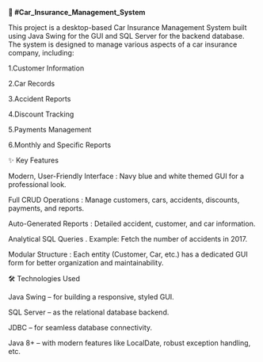 **🚗 #Car_Insurance_Management_System**

This project is a desktop-based Car Insurance Management System built using Java Swing for the GUI and SQL Server for the backend database. The system is designed to manage various aspects of a car insurance company, including:

1.Customer Information

2.Car Records

3.Accident Reports

4.Discount Tracking

5.Payments Management

6.Monthly and Specific Reports



✨ Key Features

Modern, User-Friendly Interface : Navy blue and white themed GUI for a professional look.

Full CRUD Operations : Manage customers, cars, accidents, discounts, payments, and reports.

Auto-Generated Reports : Detailed accident, customer, and car information.

Analytical SQL Queries . Example: Fetch the number of accidents in 2017.

Modular Structure : Each entity (Customer, Car, etc.) has a dedicated GUI form for better organization and maintainability.




🛠 Technologies Used

Java Swing – for building a responsive, styled GUI.

SQL Server – as the relational database backend.

JDBC – for seamless database connectivity.

Java 8+ – with modern features like LocalDate, robust exception handling, etc.
